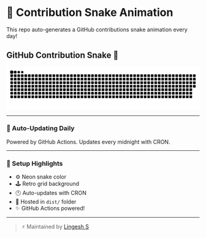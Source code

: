 # 🐍 Contribution Snake Animation

This repo auto-generates a GitHub contributions snake animation every day!


## GitHub Contribution Snake 🐍

![snake svg](https://raw.githubusercontent.com/Lingesh-S/snake-animation/main/assets/snake.svg)



---

### 📅 Auto-Updating Daily

Powered by GitHub Actions. Updates every midnight with CRON.

---

### 🧪 Setup Highlights

- ⚙️ Neon snake color
- 🕹️ Retro grid background
- 🕛 Auto-updates with CRON
- 📁 Hosted in `dist/` folder
- ✨ GitHub Actions powered!

---

> ⚡ Maintained by [Lingesh S](https://github.com/Lingesh-S)
